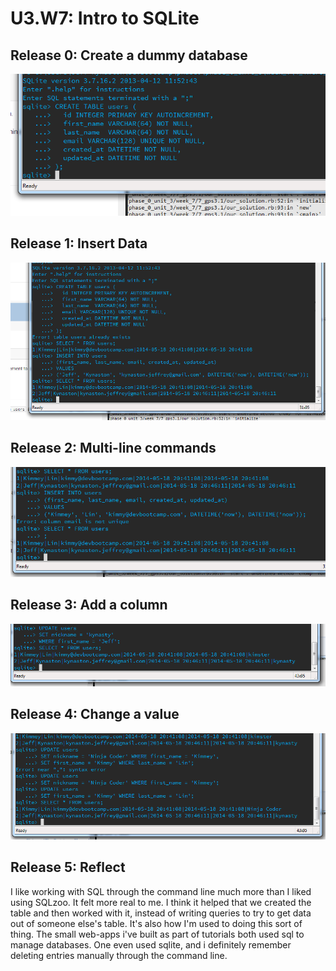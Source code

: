 # U3.W7: Intro to SQLite

## Release 0: Create a dummy database

<img src="../imgs/4-release0.png">

## Release 1: Insert Data 
<img src="../imgs/4-release1.png">

## Release 2: Multi-line commands
<img src="../imgs/4-release2.png">

## Release 3: Add a column
<img src="../imgs/4-release3.png">

## Release 4: Change a value
<img src="../imgs/4-release4.png">

## Release 5: Reflect

I like working with SQL through the command line much more than I liked using SQLzoo. It felt more real to me. I think it helped that we created the table and then worked with it, instead of writing queries to try to get data out of someone else's table. It's also how I'm used to doing this sort of thing. The small web-apps i've built as part of tutorials both used sql to manage databases. One even used sqlite, and i definitely remember deleting entries manually through the command line. 
